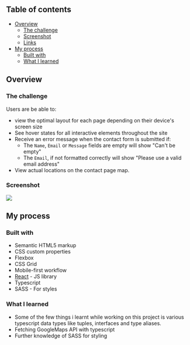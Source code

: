 ## Table of contents

- [Overview](#overview)
  - [The challenge](#the-challenge)
  - [Screenshot](#screenshot)
  - [Links](#links)
- [My process](#my-process)
  - [Built with](#built-with)
  - [What I learned](#what-i-learned)

## Overview

### The challenge

Users are be able to:

- view the optimal layout for each page depending on their device's screen size
- See hover states for all interactive elements throughout the site
- Receive an error message when the contact form is submitted if:
  - The `Name`, `Email` or `Message` fields are empty will show "Can't be empty"
  - The `Email`, if not formatted correctly will show "Please use a valid email address"
- View actual locations on the contact page map.

### Screenshot

![](./screenshot.png)

## My process

### Built with

- Semantic HTML5 markup
- CSS custom properties
- Flexbox
- CSS Grid
- Mobile-first workflow
- [React](https://reactjs.org/) - JS library
- Typescript
- SASS - For styles

### What I learned

- Some of the few things i learnt while working on this project is various typescript data types like tuples, interfaces and type aliases.
- Fetching GoogleMaps API with typescript
- Further knowledge of SASS for styling
